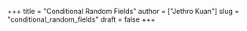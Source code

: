 +++
title = "Conditional Random Fields"
author = ["Jethro Kuan"]
slug = "conditional_random_fields"
draft = false
+++
